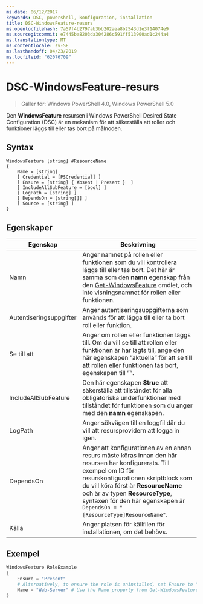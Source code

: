 ```yaml
---
ms.date: 06/12/2017
keywords: DSC, powershell, konfiguration, installation
title: DSC-WindowsFeature-resurs
ms.openlocfilehash: 7a57f4b2797ab3bb202aea8b2543d1e3f14074e9
ms.sourcegitcommit: e7445ba8203da304286c591ff513900ad1c244a4
ms.translationtype: MT
ms.contentlocale: sv-SE
ms.lasthandoff: 04/23/2019
ms.locfileid: "62076709"
---
```

# <a name="dsc-windowsfeature-resource"></a>DSC-WindowsFeature-resurs

> Gäller för: Windows PowerShell 4.0, Windows PowerShell 5.0

Den **WindowsFeature** resursen i Windows PowerShell Desired State Configuration (DSC) är en mekanism för att säkerställa att roller och funktioner läggs till eller tas bort på målnoden.

## <a name="syntax"></a>Syntax

```
WindowsFeature [string] #ResourceName
{
    Name = [string]
    [ Credential = [PSCredential] ]
    [ Ensure = [string] { Absent | Present }  ]
    [ IncludeAllSubFeature = [bool] ]
    [ LogPath = [string] ]
    [ DependsOn = [string[]] ]
    [ Source = [string] ]
}
```

## <a name="properties"></a>Egenskaper

|  Egenskap  |  Beskrivning   |
|---|---|
| Namn| Anger namnet på rollen eller funktionen som du vill kontrollera läggs till eller tas bort. Det här är samma som den __namn__ egenskap från den [Get-WindowsFeature](/powershell/module/servermanager/Get-WindowsFeature) cmdlet, och inte visningsnamnet för rollen eller funktionen.|
| Autentiseringsuppgifter| Anger autentiseringsuppgifterna som används för att lägga till eller ta bort roll eller funktion.|
| Se till att| Anger om rollen eller funktionen läggs till. Om du vill se till att rollen eller funktionen är har lagts till, ange den här egenskapen ”aktuella” för att se till att rollen eller funktionen tas bort, egenskapen till ””.|
| IncludeAllSubFeature| Den här egenskapen __$true__ att säkerställa att tillståndet för alla obligatoriska underfunktioner med tillståndet för funktionen som du anger med den __namn__ egenskapen.|
| LogPath| Anger sökvägen till en loggfil där du vill att resursprovidern att logga in igen.|
| DependsOn| Anger att konfigurationen av en annan resurs måste köras innan den här resursen har konfigurerats. Till exempel om ID för resurskonfigurationen skriptblock som du vill köra först är __ResourceName__ och är av typen __ResourceType__, syntaxen för den här egenskapen är `DependsOn = "[ResourceType]ResourceName"`.|
| Källa| Anger platsen för källfilen för installationen, om det behövs.|

## <a name="example"></a>Exempel
```powershell
WindowsFeature RoleExample
{
    Ensure = "Present"
    # Alternatively, to ensure the role is uninstalled, set Ensure to "Absent"
    Name = "Web-Server" # Use the Name property from Get-WindowsFeature
}
```